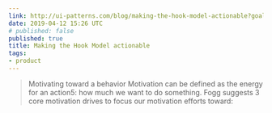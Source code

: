 ```yaml
---
link: http://ui-patterns.com/blog/making-the-hook-model-actionable?goal=0_c33280c49f-620e79ced5-349147111&mc_cid=620e79ced5&mc_eid=ef25fadce3
date: 2019-04-12 15:26 UTC
# published: false
published: true
title: Making the Hook Model actionable
tags:
- product
---
```


<blockquote>Motivating toward a behavior
Motivation can be defined as the energy for an action5: how much we want to do something. Fogg suggests 3 core motivation drives to focus our motivation efforts toward:</blockquote>
